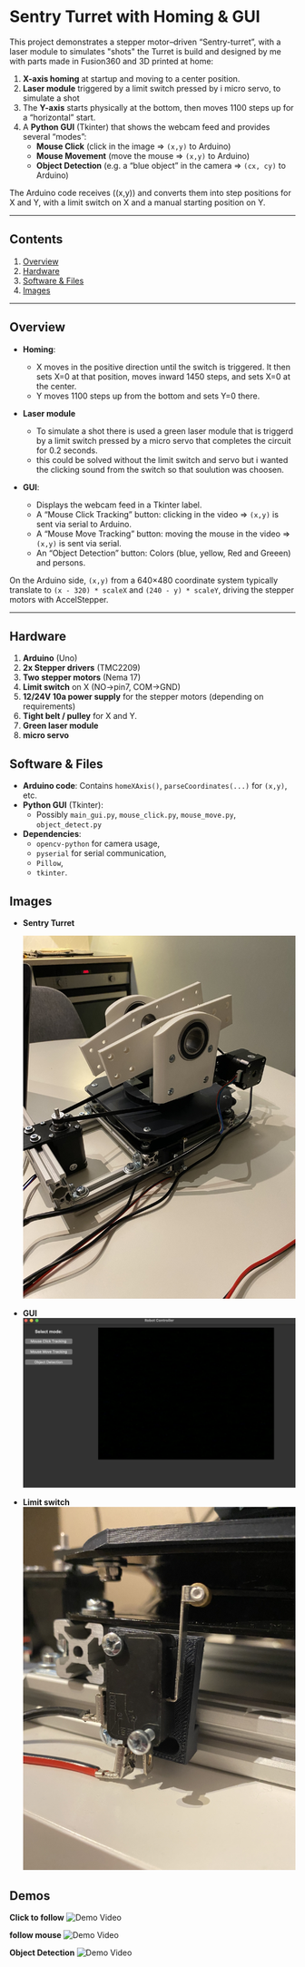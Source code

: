 # Sentry Turret with Homing & GUI

This project demonstrates a stepper motor–driven “Sentry-turret”, with a laser module to simulates "shots" the Turret is build and designed by me with parts made in Fusion360 and 3D printed at home:

1. **X-axis homing** at startup and moving to a center position.
2. **Laser module** triggered by a limit switch pressed by i micro servo, to simulate a shot
3. The **Y-axis** starts physically at the bottom, then moves 1100 steps up for a “horizontal” start.  
4. A **Python GUI** (Tkinter) that shows the webcam feed and provides several “modes”:  
   - **Mouse Click** (click in the image => `(x,y)` to Arduino)  
   - **Mouse Movement** (move the mouse => `(x,y)` to Arduino)  
   - **Object Detection** (e.g. a “blue object” in the camera => `(cx, cy)` to Arduino)

The Arduino code receives \((x,y)\) and converts them into step positions for X and Y, with a limit switch on X and a manual starting position on Y.

---

## Contents

1. [Overview](#overview)  
2. [Hardware](#hardware)  
3. [Software & Files](#software--files)  
4. [Images](#images)

---

## Overview

- **Homing**:  
  - X moves in the positive direction until the switch is triggered. It then sets X=0 at that position, moves inward 1450 steps, and sets X=0 at the center.  
  - Y moves 1100 steps up from the bottom and sets Y=0 there.
 
- **Laser module**
  - To simulate a shot there is used a green laser module that is triggerd by a limit switch pressed by a micro servo that completes the circuit for 0.2 seconds.
  - this could be solved without the limit switch and servo but i wanted the clicking sound from the switch so that soulution was choosen.

- **GUI**:  
  - Displays the webcam feed in a Tkinter label.  
  - A “Mouse Click Tracking” button: clicking in the video => `(x,y)` is sent via serial to Arduino.  
  - A “Mouse Move Tracking” button: moving the mouse in the video => `(x,y)` is sent via serial.  
  - An “Object Detection” button: Colors (blue, yellow, Red and Greeen) and persons.

On the Arduino side, `(x,y)` from a 640×480 coordinate system typically translate to `(x - 320) * scaleX` and `(240 - y) * scaleY`, driving the stepper motors with AccelStepper.

---

## Hardware

1. **Arduino** (Uno)  
2. **2x Stepper drivers** (TMC2209)  
3. **Two stepper motors** (Nema 17)  
4. **Limit switch** on X (NO->pin7, COM->GND)  
5. **12/24V 10a power supply** for the stepper motors (depending on requirements)  
6. **Tight belt / pulley** for X and Y.
7. **Green laser module**
8. **micro servo**

## Software & Files

- **Arduino code**: Contains `homeXAxis()`, `parseCoordinates(...)` for `(x,y)`, etc.  
- **Python GUI** (Tkinter):  
  - Possibly `main_gui.py`, `mouse_click.py`, `mouse_move.py`, `object_detect.py`  
- **Dependencies**:  
  - `opencv-python` for camera usage,  
  - `pyserial` for serial communication,  
  - `Pillow`,  
  - `tkinter`.

## Images

- **Sentry Turret**

  ![Sentry Turret](Images/turret.jpeg)
- **GUI**
  ![GUI](Images/gui.png)
- **Limit switch**
  ![limit switch](Images/limitswitch.jpeg)

## Demos

 **Click to follow**
![Demo Video](images/mouseClick.gif)

 **follow mouse**
![Demo Video](images/mousefollow.gif)

 **Object Detection**
![Demo Video](images/Objectdetection.gif)
 
